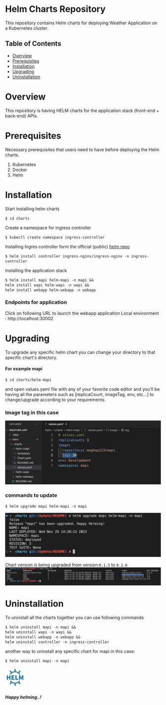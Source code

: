 # Helm Charts Repository

This repository contains Helm charts for deploying Weather Application on a Kubernetes cluster.

## Table of Contents

- [Overview](#overview)
- [Prerequisites](#prerequisites)
- [Installation](#installation)
- [Upgrading](#upgrading)
- [Uninstallation](#uninstallation)

# Overview

This repository is having HELM charts for the application stack (front-end + back-end) APIs.

# Prerequisites

Necessary prerequisites that users need to have before deploying the Helm charts.
1. Kubernetes
2. Docker 
3. Helm

# Installation

Start installing helm charts
```
$ cd charts

```
Create a namespace for ingress controller
```
$ kubectl create namespace ingress-controller

```

Installing Ingres controller form the official (public) [helm repo](https://artifacthub.io/packages/helm/bitnami/nginx-ingress-controller)
```
$ helm install controller ingress-nginx/ingress-nginx -n ingress-controller

```
Installing the application stack

```
$ helm install mapi helm-mapi -n mapi && 
helm install wapi helm-wapi -n wapi && 
helm install webapp helm-webapp -n webapp
```

### Endpoints for application
Click on following URL to launch the webapp application
Local environment : http://localhost:30002

# Upgrading

To upgrade any specific helm chart you can change your directory to that specific chart's directory.
#### For example mapi
```
$ cd charts/helm-mapi
```
and open values.yaml file with any of your favorite code editor
and you'll be having all the parameters such as [replicaCount, imageTag, env, etc...] to change/upgrade according to your requirements.
### Image tag in this case

![values.yaml](docs/snapshots/values.png)

### commands to update
```commandline
$ helm upgrade mapi helm-mapi -n mapi
```
![upgrading](docs/snapshots/upgrading.png)

Chart version is being upgraded from version:`0.1.5` to `0.1.6`
![upgrading](docs/snapshots/upgraded.png)

# Uninstallation
To uninstall all the charts together you can use following commands
```commandline
$ helm uninstall mapi -n mapi &&
helm uninstall wapi -n wapi &&
helm uninstall webapp -n webapp &&
helm uninstall controller -n ingress-controller
```
another way to uninstall any specific chart
for mapi in this case:
```commandline
$ helm uninstall mapi -n mapi
```

![upgrading](docs/snapshots/helmX64.png)
##### *Happy helming..!*